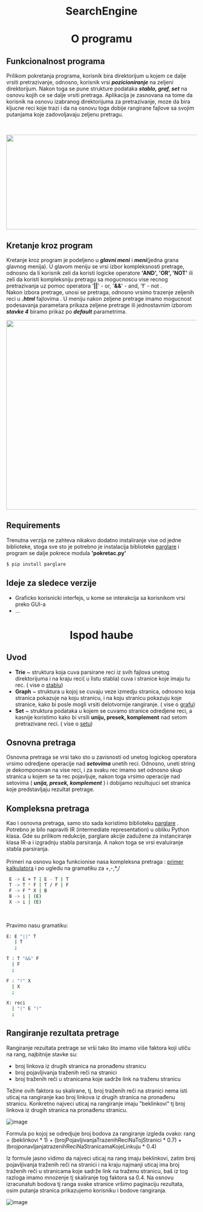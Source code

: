 ﻿
<h1 align = "center" > SearchEngine </h1>
<h1 align = "center" > O programu </h1>

## Funkcionalnost programa
Prilikom pokretanja programa, korisnik bira direktorijum u kojem ce dalje vrsiti pretrazivanje, odnosno, korisnik vrsi ***pozicioniranje*** na zeljeni direktorijum. Nakon toga se pune strukture podataka ***stablo, graf, set*** na osnovu kojih ce se dalje vrsiti pretraga. Aplikacija je zasnovana na tome da korisnik na osnovu izabranog direktorijuma za pretrazivanje, moze da bira kljucne reci koje trazi i da na osnovu toga dobije rangirane fajlove sa svojim putanjama koje zadovoljavaju zeljenu pretragu.

<br>

<p align="center">

  <img width="800" height="250" src="https://user-images.githubusercontent.com/45834270/75245683-81c0d800-57ce-11ea-8ec5-588286b79bdb.png">

</p>

## Kretanje kroz program
Kretanje kroz program je podeljeno u ***glavni meni*** i ***meni***(jedna grana glavnog menija). U glavom meniju se vrsi izbor kompleksnosti pretrage, odnosno da li korisnik zeli da koristi logicke operatore **'AND', 'OR', 'NOT'** ili zeli da koristi kompleksniju pretragu sa mogucnoscu vise recnog pretrazivanja uz pomoc operatora '**||**' - or, '**&&**' - and, '**!**' - not .
<br>
Nakon izbora pretrage, unosi se pretraga, odnosno vrsimo trazenje zeljenih reci u ***.html*** fajlovima . U meniju nakon zeljene pretrage imamo mogucnost podesavanja parametara prikaza zeljene pretrage ili jednostavnim izborom ***stavke 4*** biramo prikaz po ***default*** parametrima. 
<p align="center">

  <img width="800" height="500" src="https://user-images.githubusercontent.com/45834270/75247148-92bf1880-57d1-11ea-8108-70125aec7aee.png">

</p>

## Requirements
Trenutna verzija ne zahteva nikakvo dodatno instaliranje vise od jedne biblioteke, stoga sve sto je potrebno je instalacija biblioteke [parglare](https://github.com/igordejanovic/parglare) i program se dalje pokrece modula **'pokretac.py'**
```sh
$ pip install parglare
```



## Ideje za sledece verzije
  - Graficko korisnicki interfejs, u kome se interakcija sa korisnikom vrsi preko GUI-a
  - ...

<h1 align = "center" > Ispod haube </h1>

## Uvod
  - **Trie** ~ struktura koja cuva parsirane reci iz svih fajlova unetog direktorijuma i na kraju reci( u listu stabla) cuva i stranice koje imaju tu rec. ( vise o [stablu](https://www.geeksforgeeks.org/trie-insert-and-search/))
  - **Graph** ~ struktura u kojoj se cuvaju veze izmedju stranica, odnosno koja stranica pokazuje na koju stranicu, i na koju stranicu pokazuju koje stranice, kako bi posle mogli vrsiti delotvornije rangiranje. ( vise o [grafu](https://www.tutorialspoint.com/python_data_structure/python_graphs.htm))
  - **Set** ~ struktura podataka u kojem se cuvamo stranice odredjene reci, a kasnije koristimo kako bi vrsili **uniju, presek, komplement** nad setom pretrazivane reci. ( vise o [setu](https://www.geeksforgeeks.org/internal-working-of-set-in-python/))
## Osnovna pretraga

Osnovna pretraga se vrsi tako sto u zavisnosti od unetog logickog operatora vrsimo odredjene operacije nad ***setovima*** unetih reci. Odnosno, uneti string je dekomponovan na vise reci, i za svaku rec imamo set odnosno skup stranica u kojem se ta rec pojavljuje, nakon toga vrsimo operacije nad setovima ( ***unija, presek, komplement*** ) i dobijamo rezultujuci set stranica koje predstavljaju rezultat pretrage.

## Kompleksna pretraga
Kao i osnovna pretraga, samo sto sada koristimo biblioteku [parglare](https://github.com/igordejanovic/parglare) . Potrebno je bilo napraviti IR (intermediate representation) u obliku Python klasa. Gde su prilikom redukcije, parglare akcije zadužene za instanciranje klasa IR-a i izgradnju stabla parsiranja. A nakon toga se vrsi evaluiranje stabla parsiranja.
<br>
<br>
Primeri na osnovu koga funkcionise nasa kompleksna pretraga : [primer kalkulatora](https://github.com/igordejanovic/parglare/blob/master/examples/calc/calc.py) i po ugledu na gramatiku za +,-,*,/
```sh
 E -> E + T | E - T | T
 T -> T * F | T / F | F
 F -> F ^ X | B
 B -> i | (E)
 X -> i | (E)
```
<br>

Pravimo nasu gramatiku:

```sh
E: E "||" T
   | T
   ;

T : T "&&" F
  | F
  ;

F : "!" X
  | X
  ;

X: reci
  | "(" E ")"
  ;
```

## Rangiranje rezultata pretrage
Rangiranje rezultata pretrage se vrši tako što imamo više faktora koji utiču na rang, najbitnije stavke su:
  - broj linkova iz drugih stranica na pronađenu stranicu
  - broj pojavljivanja traženih reči na stranici
  - broj traženih reči u stranicama koje sadrže link na traženu stranicu

Težine ovih faktora su skalirane, tj. broj traženih reči na stranici nema isti uticaj na rangiranje kao broj linkova iz drugih stranica na pronađenu stranicu.
Konkretno najveci uticaj na rangiranje imaju "beklinkovi" tj broj linkova iz drugih stranica na pronađenu stranicu.

![image](https://user-images.githubusercontent.com/49925421/75282639-adb17d00-5811-11ea-8fd8-30e2bad27a2e.png)

Formula po kojoj se odredjuje broj bodova za rangiranje izgleda ovako: 
  rang = (beklinkovi * 1) + (brojPojavljivanjaTrazenihReciNaTojStranici * 0.7) + (brojponavljanjatrazenihReciNaStranicamaKojeLinkuju * 0.4)
  
Iz formule jasno vidimo da najveci uticaj na rang imaju beklinkovi, zatim broj pojavljivanja traženih reči na stranici i na kraju 
najmanji uticaj ima broj traženih reči u stranicama koje sadrže link na traženu stranicu, baš iz tog razloga imamo mnozenje tj skaliranje tog faktora sa 0.4. Na osnovu izracunatuh bodova tj ranga svake stranice vršimo paginaciju rezultata, osim putanja stranica prikazujemo korisniku i bodove rangiranja.

![image](https://user-images.githubusercontent.com/49925421/75283804-cde23b80-5813-11ea-84fe-0e8d91e9a1cd.png)
